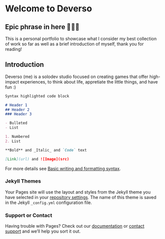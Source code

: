# Welcome to Deverso
## Epic phrase in here 🤷‍♂️😎

This is a personal portfolio to showcase what I consider my best collection of work so far as well as a brief introduction of myself, thank you for reading!

## Introduction

Deverso (me) is a solodev studio focused on creating games that offer high-impact experiences, to think about life, appretiate the little things, and have fun :)

```markdown
Syntax highlighted code block

# Header 1
## Header 2
### Header 3

- Bulleted
- List

1. Numbered
2. List

**Bold** and _Italic_ and `Code` text

[Link](url) and ![Image](src)
```

For more details see [Basic writing and formatting syntax](https://docs.github.com/en/github/writing-on-github/getting-started-with-writing-and-formatting-on-github/basic-writing-and-formatting-syntax).

### Jekyll Themes

Your Pages site will use the layout and styles from the Jekyll theme you have selected in your [repository settings](https://github.com/JoanDGG/JoanDGG.github.io/settings/pages). The name of this theme is saved in the Jekyll `_config.yml` configuration file.

### Support or Contact

Having trouble with Pages? Check out our [documentation](https://docs.github.com/categories/github-pages-basics/) or [contact support](https://support.github.com/contact) and we’ll help you sort it out.
